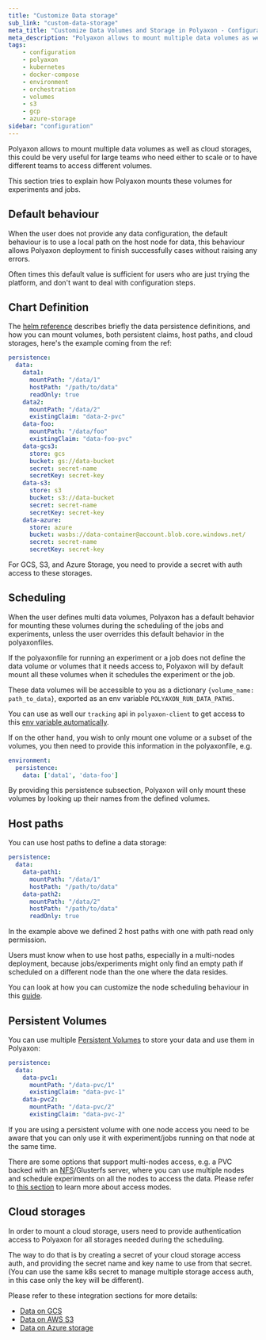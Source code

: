 ```yaml
---
title: "Customize Data storage"
sub_link: "custom-data-storage"
meta_title: "Customize Data Volumes and Storage in Polyaxon - Configuration"
meta_description: "Polyaxon allows to mount multiple data volumes as well as cloud storages."
tags:
    - configuration
    - polyaxon
    - kubernetes
    - docker-compose
    - environment
    - orchestration
    - volumes
    - s3
    - gcp
    - azure-storage
sidebar: "configuration"
---
```


Polyaxon allows to mount multiple data volumes as well as cloud storages,
this could be very useful for large teams who need either to scale or
to have different teams to access different volumes.

This section tries to explain how Polyaxon mounts these volumes for experiments and jobs.

## Default behaviour

When the user does not provide any data configuration, the default behaviour is to use a local path on the host node for data, 
this behaviour allows Polyaxon deployment to finish successfully cases without raising any errors.

Often times this default value is sufficient for users who are just trying the platform, and don't want to deal with configuration steps.


## Chart Definition

The [helm reference](/references/polyaxon-helm-reference/#persistence) describes briefly the data persistence definitions,
and how you can mount volumes, both persistent claims, host paths, and cloud storages, here's the example coming from the ref:

```yaml
persistence:
  data:
    data1:
      mountPath: "/data/1"
      hostPath: "/path/to/data"
      readOnly: true
    data2:
      mountPath: "/data/2"
      existingClaim: "data-2-pvc"
    data-foo:
      mountPath: "/data/foo"
      existingClaim: "data-foo-pvc"
    data-gcs3:
      store: gcs
      bucket: gs://data-bucket
      secret: secret-name
      secretKey: secret-key
    data-s3:
      store: s3
      bucket: s3://data-bucket
      secret: secret-name
      secretKey: secret-key
    data-azure:
      store: azure
      bucket: wasbs://data-container@account.blob.core.windows.net/
      secret: secret-name
      secretKey: secret-key
```

For GCS, S3, and Azure Storage, you need to provide a secret with auth access to these storages.

## Scheduling

When the user defines multi data volumes,
Polyaxon has a default behavior for mounting these volumes during the scheduling of the jobs and experiments,
unless the user overrides this default behavior in the polyaxonfiles.

If the polyaxonfile for running an experiment or a job does not define the data volume or volumes that it needs access to,
Polyaxon will by default mount all these volumes when it schedules the experiment or the job.

These data volumes will be accessible to you as a dictionary `{volume_name: path_to_data}`,
exported as an env variable `POLYAXON_RUN_DATA_PATHS`.

You can use as well our `tracking` api in `polyaxon-client` to get access to this [env variable automatically](/references/polyaxon-tracking-api/in-cluster/#get-data-paths).

If on the other hand, you wish to only mount one volume or a subset of the volumes,
you then need to provide this information in the polyaxonfile, e.g.

```yaml
environment:
  persistence:
    data: ['data1', 'data-foo']
```

By providing this persistence subsection,
Polyaxon will only mount these volumes by looking up their names from the defined volumes.

## Host paths

You can use host paths to define a data storage:

```yaml
persistence:
  data:
    data-path1:
      mountPath: "/data/1"
      hostPath: "/path/to/data"
    data-path2:
      mountPath: "/data/2"
      hostPath: "/path/to/data"
      readOnly: true
```

In the example above we defined 2 host paths with one with path read only permission.

Users must know when to use host paths, especially in a multi-nodes deployment, 
because jobs/experiments might only find an empty path if scheduled on a different node than the one where the data resides.

You can look at how you can customize the node scheduling behaviour in this [guide](/configuration/custom-node-scheduling/).

## Persistent Volumes

You can use multiple [Persistent Volumes](https://kubernetes.io/docs/concepts/storage/persistent-volumes/) to store your data and use them in Polyaxon:

```yaml
persistence:
  data:
    data-pvc1:
      mountPath: "/data-pvc/1"
      existingClaim: "data-pvc-1"
    data-pvc2:
      mountPath: "/data-pvc/2"
      existingClaim: "data-pvc-2"
```

If you are using a persistent volume with one node access you need to be aware that you can only use it with experiment/jobs running on that node at the same time.

There are some options that support multi-nodes access, e.g. a PVC backed with an [NFS](/integrations/data-on-nfs/)/Glusterfs server, 
where you can use multiple nodes and schedule experiments on all the nodes to access the data. Please refer to [this section](https://kubernetes.io/docs/concepts/storage/persistent-volumes/#access-modes) to learn more about access modes.

## Cloud storages

In order to mount a cloud storage, 
users need to provide authentication access to Polyaxon for all storages needed during the scheduling.

The way to do that is by creating a secret of your cloud storage access auth, 
and providing the secret name and key name to use from that secret. 
(You can use the same k8s secret to manage multiple storage access auth, in this case only the key will be different).

Please refer to these integration sections for more details:

 * [Data on GCS](/integrations/data-on-gcs/)
 * [Data on AWS S3](/integrations/data-on-s3/)
 * [Data on Azure storage](/integrations/data-on-azure/)
